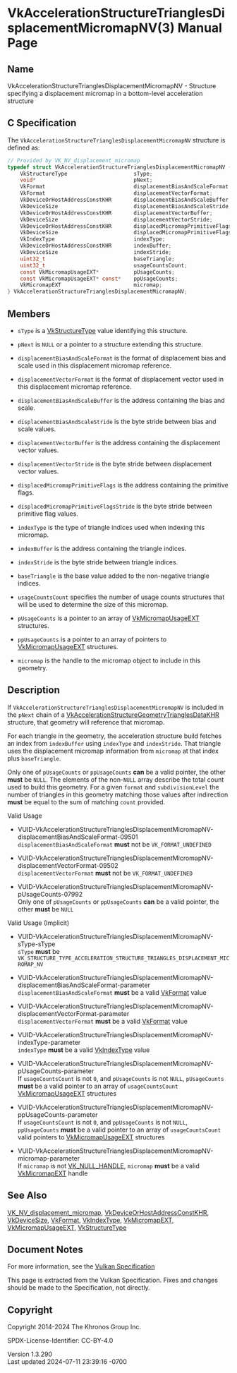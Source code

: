 # VkAccelerationStructureTrianglesDisplacementMicromapNV(3) Manual Page

## Name

VkAccelerationStructureTrianglesDisplacementMicromapNV - Structure
specifying a displacement micromap in a bottom-level acceleration
structure



## <a href="#_c_specification" class="anchor"></a>C Specification

The `VkAccelerationStructureTrianglesDisplacementMicromapNV` structure
is defined as:

``` c
// Provided by VK_NV_displacement_micromap
typedef struct VkAccelerationStructureTrianglesDisplacementMicromapNV {
    VkStructureType                     sType;
    void*                               pNext;
    VkFormat                            displacementBiasAndScaleFormat;
    VkFormat                            displacementVectorFormat;
    VkDeviceOrHostAddressConstKHR       displacementBiasAndScaleBuffer;
    VkDeviceSize                        displacementBiasAndScaleStride;
    VkDeviceOrHostAddressConstKHR       displacementVectorBuffer;
    VkDeviceSize                        displacementVectorStride;
    VkDeviceOrHostAddressConstKHR       displacedMicromapPrimitiveFlags;
    VkDeviceSize                        displacedMicromapPrimitiveFlagsStride;
    VkIndexType                         indexType;
    VkDeviceOrHostAddressConstKHR       indexBuffer;
    VkDeviceSize                        indexStride;
    uint32_t                            baseTriangle;
    uint32_t                            usageCountsCount;
    const VkMicromapUsageEXT*           pUsageCounts;
    const VkMicromapUsageEXT* const*    ppUsageCounts;
    VkMicromapEXT                       micromap;
} VkAccelerationStructureTrianglesDisplacementMicromapNV;
```

## <a href="#_members" class="anchor"></a>Members

- `sType` is a [VkStructureType](https://registry.khronos.org/vulkan/specs/1.3-extensions/man/html/VkStructureType.html) value identifying
  this structure.

- `pNext` is `NULL` or a pointer to a structure extending this
  structure.

- `displacementBiasAndScaleFormat` is the format of displacement bias
  and scale used in this displacement micromap reference.

- `displacementVectorFormat` is the format of displacement vector used
  in this displacement micromap reference.

- `displacementBiasAndScaleBuffer` is the address containing the bias
  and scale.

- `displacementBiasAndScaleStride` is the byte stride between bias and
  scale values.

- `displacementVectorBuffer` is the address containing the displacement
  vector values.

- `displacementVectorStride` is the byte stride between displacement
  vector values.

- `displacedMicromapPrimitiveFlags` is the address containing the
  primitive flags.

- `displacedMicromapPrimitiveFlagsStride` is the byte stride between
  primitive flag values.

- `indexType` is the type of triangle indices used when indexing this
  micromap.

- `indexBuffer` is the address containing the triangle indices.

- `indexStride` is the byte stride between triangle indices.

- `baseTriangle` is the base value added to the non-negative triangle
  indices.

- `usageCountsCount` specifies the number of usage counts structures
  that will be used to determine the size of this micromap.

- `pUsageCounts` is a pointer to an array of
  [VkMicromapUsageEXT](https://registry.khronos.org/vulkan/specs/1.3-extensions/man/html/VkMicromapUsageEXT.html) structures.

- `ppUsageCounts` is a pointer to an array of pointers to
  [VkMicromapUsageEXT](https://registry.khronos.org/vulkan/specs/1.3-extensions/man/html/VkMicromapUsageEXT.html) structures.

- `micromap` is the handle to the micromap object to include in this
  geometry.

## <a href="#_description" class="anchor"></a>Description

If `VkAccelerationStructureTrianglesDisplacementMicromapNV` is included
in the `pNext` chain of a
[VkAccelerationStructureGeometryTrianglesDataKHR](https://registry.khronos.org/vulkan/specs/1.3-extensions/man/html/VkAccelerationStructureGeometryTrianglesDataKHR.html)
structure, that geometry will reference that micromap.

For each triangle in the geometry, the acceleration structure build
fetches an index from `indexBuffer` using `indexType` and `indexStride`.
That triangle uses the displacement micromap information from `micromap`
at that index plus `baseTriangle`.

Only one of `pUsageCounts` or `ppUsageCounts` **can** be a valid
pointer, the other **must** be `NULL`. The elements of the non-`NULL`
array describe the total count used to build this geometry. For a given
`format` and `subdivisionLevel` the number of triangles in this geometry
matching those values after indirection **must** be equal to the sum of
matching `count` provided.

Valid Usage

- <a
  href="#VUID-VkAccelerationStructureTrianglesDisplacementMicromapNV-displacementBiasAndScaleFormat-09501"
  id="VUID-VkAccelerationStructureTrianglesDisplacementMicromapNV-displacementBiasAndScaleFormat-09501"></a>
  VUID-VkAccelerationStructureTrianglesDisplacementMicromapNV-displacementBiasAndScaleFormat-09501  
  `displacementBiasAndScaleFormat` **must** not be `VK_FORMAT_UNDEFINED`

- <a
  href="#VUID-VkAccelerationStructureTrianglesDisplacementMicromapNV-displacementVectorFormat-09502"
  id="VUID-VkAccelerationStructureTrianglesDisplacementMicromapNV-displacementVectorFormat-09502"></a>
  VUID-VkAccelerationStructureTrianglesDisplacementMicromapNV-displacementVectorFormat-09502  
  `displacementVectorFormat` **must** not be `VK_FORMAT_UNDEFINED`

- <a
  href="#VUID-VkAccelerationStructureTrianglesDisplacementMicromapNV-pUsageCounts-07992"
  id="VUID-VkAccelerationStructureTrianglesDisplacementMicromapNV-pUsageCounts-07992"></a>
  VUID-VkAccelerationStructureTrianglesDisplacementMicromapNV-pUsageCounts-07992  
  Only one of `pUsageCounts` or `ppUsageCounts` **can** be a valid
  pointer, the other **must** be `NULL`

Valid Usage (Implicit)

- <a
  href="#VUID-VkAccelerationStructureTrianglesDisplacementMicromapNV-sType-sType"
  id="VUID-VkAccelerationStructureTrianglesDisplacementMicromapNV-sType-sType"></a>
  VUID-VkAccelerationStructureTrianglesDisplacementMicromapNV-sType-sType  
  `sType` **must** be
  `VK_STRUCTURE_TYPE_ACCELERATION_STRUCTURE_TRIANGLES_DISPLACEMENT_MICROMAP_NV`

- <a
  href="#VUID-VkAccelerationStructureTrianglesDisplacementMicromapNV-displacementBiasAndScaleFormat-parameter"
  id="VUID-VkAccelerationStructureTrianglesDisplacementMicromapNV-displacementBiasAndScaleFormat-parameter"></a>
  VUID-VkAccelerationStructureTrianglesDisplacementMicromapNV-displacementBiasAndScaleFormat-parameter  
  `displacementBiasAndScaleFormat` **must** be a valid
  [VkFormat](https://registry.khronos.org/vulkan/specs/1.3-extensions/man/html/VkFormat.html) value

- <a
  href="#VUID-VkAccelerationStructureTrianglesDisplacementMicromapNV-displacementVectorFormat-parameter"
  id="VUID-VkAccelerationStructureTrianglesDisplacementMicromapNV-displacementVectorFormat-parameter"></a>
  VUID-VkAccelerationStructureTrianglesDisplacementMicromapNV-displacementVectorFormat-parameter  
  `displacementVectorFormat` **must** be a valid
  [VkFormat](https://registry.khronos.org/vulkan/specs/1.3-extensions/man/html/VkFormat.html) value

- <a
  href="#VUID-VkAccelerationStructureTrianglesDisplacementMicromapNV-indexType-parameter"
  id="VUID-VkAccelerationStructureTrianglesDisplacementMicromapNV-indexType-parameter"></a>
  VUID-VkAccelerationStructureTrianglesDisplacementMicromapNV-indexType-parameter  
  `indexType` **must** be a valid [VkIndexType](https://registry.khronos.org/vulkan/specs/1.3-extensions/man/html/VkIndexType.html) value

- <a
  href="#VUID-VkAccelerationStructureTrianglesDisplacementMicromapNV-pUsageCounts-parameter"
  id="VUID-VkAccelerationStructureTrianglesDisplacementMicromapNV-pUsageCounts-parameter"></a>
  VUID-VkAccelerationStructureTrianglesDisplacementMicromapNV-pUsageCounts-parameter  
  If `usageCountsCount` is not `0`, and `pUsageCounts` is not `NULL`,
  `pUsageCounts` **must** be a valid pointer to an array of
  `usageCountsCount` [VkMicromapUsageEXT](https://registry.khronos.org/vulkan/specs/1.3-extensions/man/html/VkMicromapUsageEXT.html)
  structures

- <a
  href="#VUID-VkAccelerationStructureTrianglesDisplacementMicromapNV-ppUsageCounts-parameter"
  id="VUID-VkAccelerationStructureTrianglesDisplacementMicromapNV-ppUsageCounts-parameter"></a>
  VUID-VkAccelerationStructureTrianglesDisplacementMicromapNV-ppUsageCounts-parameter  
  If `usageCountsCount` is not `0`, and `ppUsageCounts` is not `NULL`,
  `ppUsageCounts` **must** be a valid pointer to an array of
  `usageCountsCount` valid pointers to
  [VkMicromapUsageEXT](https://registry.khronos.org/vulkan/specs/1.3-extensions/man/html/VkMicromapUsageEXT.html) structures

- <a
  href="#VUID-VkAccelerationStructureTrianglesDisplacementMicromapNV-micromap-parameter"
  id="VUID-VkAccelerationStructureTrianglesDisplacementMicromapNV-micromap-parameter"></a>
  VUID-VkAccelerationStructureTrianglesDisplacementMicromapNV-micromap-parameter  
  If `micromap` is not [VK_NULL_HANDLE](https://registry.khronos.org/vulkan/specs/1.3-extensions/man/html/VK_NULL_HANDLE.html), `micromap`
  **must** be a valid [VkMicromapEXT](https://registry.khronos.org/vulkan/specs/1.3-extensions/man/html/VkMicromapEXT.html) handle

## <a href="#_see_also" class="anchor"></a>See Also

[VK_NV_displacement_micromap](https://registry.khronos.org/vulkan/specs/1.3-extensions/man/html/VK_NV_displacement_micromap.html),
[VkDeviceOrHostAddressConstKHR](https://registry.khronos.org/vulkan/specs/1.3-extensions/man/html/VkDeviceOrHostAddressConstKHR.html),
[VkDeviceSize](https://registry.khronos.org/vulkan/specs/1.3-extensions/man/html/VkDeviceSize.html), [VkFormat](https://registry.khronos.org/vulkan/specs/1.3-extensions/man/html/VkFormat.html),
[VkIndexType](https://registry.khronos.org/vulkan/specs/1.3-extensions/man/html/VkIndexType.html), [VkMicromapEXT](https://registry.khronos.org/vulkan/specs/1.3-extensions/man/html/VkMicromapEXT.html),
[VkMicromapUsageEXT](https://registry.khronos.org/vulkan/specs/1.3-extensions/man/html/VkMicromapUsageEXT.html),
[VkStructureType](https://registry.khronos.org/vulkan/specs/1.3-extensions/man/html/VkStructureType.html)

## <a href="#_document_notes" class="anchor"></a>Document Notes

For more information, see the <a
href="https://registry.khronos.org/vulkan/specs/1.3-extensions/html/vkspec.html#VkAccelerationStructureTrianglesDisplacementMicromapNV"
target="_blank" rel="noopener">Vulkan Specification</a>

This page is extracted from the Vulkan Specification. Fixes and changes
should be made to the Specification, not directly.

## <a href="#_copyright" class="anchor"></a>Copyright

Copyright 2014-2024 The Khronos Group Inc.

SPDX-License-Identifier: CC-BY-4.0

Version 1.3.290  
Last updated 2024-07-11 23:39:16 -0700
